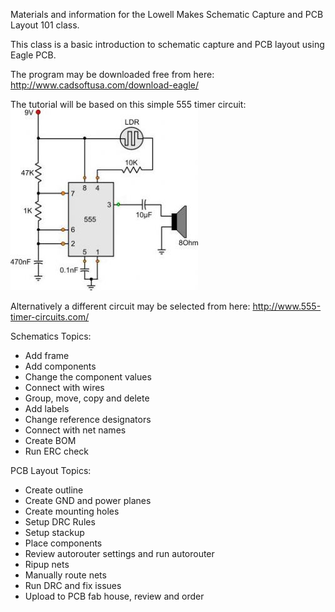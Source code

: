Materials and information for the Lowell Makes Schematic Capture and PCB Layout 101 class.

This class is a basic introduction to schematic capture and PCB layout using Eagle PCB.

The program may be downloaded free from here:
http://www.cadsoftusa.com/download-eagle/

The tutorial will be based on this simple 555 timer circuit:<br>
<img src="https://raw.githubusercontent.com/boondog/schematic-capture-101/master/555circuits_1237474616.jpg">

Alternatively a different circuit may be selected from here:
http://www.555-timer-circuits.com/

Schematics Topics:
 - Add frame
 - Add components
 - Change the component values
 - Connect with wires
 - Group, move, copy and delete
 - Add labels
 - Change reference designators
 - Connect with net names
 - Create BOM
 - Run ERC check

PCB Layout Topics:
 - Create outline
 - Create GND and power planes
 - Create mounting holes
 - Setup DRC Rules
 - Setup stackup
 - Place components
 - Review autorouter settings and run autorouter
 - Ripup nets
 - Manually route nets
 - Run DRC and fix issues
 - Upload to PCB fab house, review and order